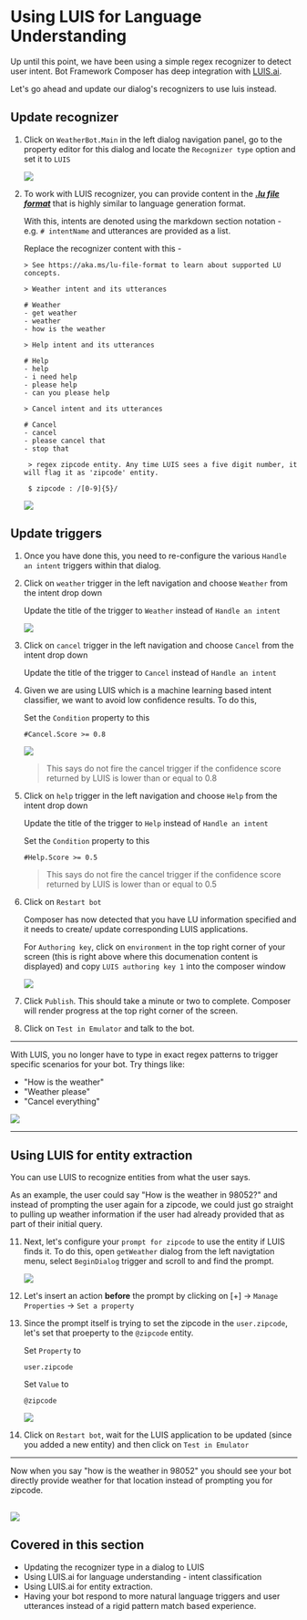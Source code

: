 # Using LUIS for Language Understanding

Up until this point, we have been using a simple regex recognizer to detect user intent. Bot Framework Composer has deep integration with [LUIS.ai][1]. 

Let's go ahead and update our dialog's recognizers to use luis instead. 

## Update recognizer

1. Click on `WeatherBot.Main` in the left dialog navigation panel, go to the property editor for this dialog and locate the `Recognizer type` option and set it to `LUIS`

   ![](./assets/07/luis-recognizer.png)

2. To work with LUIS recognizer, you can provide content in the [***.lu file format***][2] that is highly similar to language generation format. 

   With this, intents are denoted using the markdown section notation - e.g. `# intentName` and utterances are provided as a list. 

   Replace the recognizer content with this - 
   ```
   > See https://aka.ms/lu-file-format to learn about supported LU concepts.

   > Weather intent and its utterances

   # Weather
   - get weather
   - weather
   - how is the weather

   > Help intent and its utterances

   # Help
   - help
   - i need help
   - please help
   - can you please help

   > Cancel intent and its utterances

   # Cancel
   - cancel
   - please cancel that
   - stop that

    > regex zipcode entity. Any time LUIS sees a five digit number, it will flag it as 'zipcode' entity. 

    $ zipcode : /[0-9]{5}/
   ```

   ![](./assets/07/luis-with-lu-content.png)

## Update triggers

1. Once you have done this, you need to re-configure the various `Handle an intent` triggers within that dialog. 
2. Click on `weather` trigger in the left navigation and choose `Weather` from the intent drop down

   Update the title of the trigger to `Weather` instead of `Handle an intent`

   ![](./assets/07/weather-intent-selection.png)

3. Click on `cancel` trigger in the left navigation and choose `Cancel` from the intent drop down

   Update the title of the trigger to `Cancel` instead of `Handle an intent`

4. Given we are using LUIS which is a machine learning based intent classifier, we want to avoid low confidence results. To do this, 

   Set the `Condition` property to this 

      `#Cancel.Score >= 0.8`

   ![](./assets/07/luis-score.png)

   > This says do not fire the cancel trigger if the confidence score returned by LUIS is lower than or equal to 0.8

5. Click on `help` trigger in the left navigation and choose `Help` from the intent drop down

   Update the title of the trigger to `Help` instead of `Handle an intent`

   Set the `Condition` property to this 

      `#Help.Score >= 0.5`

   > This says do not fire the cancel trigger if the confidence score returned by LUIS is lower than or equal to 0.5

6. Click on `Restart bot`

   Composer has now detected that you have LU information specified and it needs to create/ update corresponding LUIS applications. 

   For `Authoring key`, click on `environment` in the top right corner of your screen (this is right above where this documenation content is displayed) and copy `LUIS authoring key 1` into the composer window

   ![](./assets/07/luis-key.png)

7. Click `Publish`. This should take a minute or two to complete. Composer will render progress at the top right corner of the screen.

8. Click on `Test in Emulator` and talk to the bot. 

---

With LUIS, you no longer have to type in exact regex patterns to trigger specific scenarios for your bot. Try things like:

* "How is the weather"
* "Weather please"
* "Cancel everything"

![](./assets/07/luis-wired-up.png)

---

## Using LUIS for entity extraction

You can use LUIS to recognize entities from what the user says. 

As an example, the user could say "How is the weather in 98052?" and instead of prompting the user again for a zipcode, we could just go straight to pulling up weather information if the user had already provided that as part of their initial query. 

11. Next, let's configure your `prompt for zipcode` to use the entity if LUIS finds it. To do this, open `getWeather` dialog from the left navigtation menu, select `BeginDialog` trigger and scroll to and find the prompt.

     ![](./assets/07/back-at-zipcode-prompt.png)

12. Let's insert an action **before** the prompt by clicking on [+] -> `Manage Properties` -> `Set a property`
13. Since the prompt itself is trying to set the zipcode in the `user.zipcode`, let's set that proeperty to the `@zipcode` entity. 

      Set `Property` to 

      `user.zipcode`

      Set `Value` to

      `@zipcode`

      ![](./assets/07/set-property-zipcode.png)

14. Click on `Restart bot`, wait for the LUIS application to be updated (since you added a new entity) and then click on `Test in Emulator`

---

Now when you say "how is the weather in 98052" you should see your bot directly provide weather for that location instead of prompting you for zipcode.

![](/assets/07/with-entity-lookup.png)
---

## Covered in this section
- Updating the recognizer type in a dialog to LUIS
- Using LUIS.ai for language understanding - intent classification
- Using LUIS.ai for entity extraction.
- Having your bot respond to more natural language triggers and user utterances instead of a rigid pattern match based experience.

[1]:https://www.luis.ai
[2]:https://aka.ms/lu-file-format